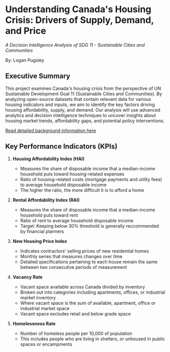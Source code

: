 # Understanding Canada's Housing Crisis: Drivers of Supply, Demand, and Price

*A Decision Intelligence Analysis of SDG 11 - Sustainable Cities and Communities*

By: Logan Pugsley

## Executive Summary

This project examines Canada's housing crisis from the perspective of UN Sustainable Development Goal 11 (Sustainable Cities and Communities). By analyzing open-source datasets that contain relevant data for various housing indicators and inputs, we aim to identify the key factors driving housing affordability, supply, and demand. Our analysis will use advanced analytics and decision intelligence techniques to uncover insights about housing market trends, affordability gaps, and potential policy interventions.

[Read detailed background information here](Background.md)

## Key Performance Indicators (KPIs)

1. **Housing Affordability Index (HAI)**

   - Measures the share of disposable income that a median-income household puts toward housing-related expenses
   - Ratio of housing-related costs (mortgage payments and utility fees) to average household disposable income
   - The higher the ratio, the more difficult it is to afford a home
2. **Rental Affordability Index (RAI)**

   - Measures the share of disposable income that a median-income household puts toward rent
   - Ratio of rent to average household disposable income
   - Target: Keeping below 30% threshold is generally reccommended by financial planners
3. **New Housing Price Index**

   - Indicates contractors' selling prices of new residential homes
   - Monthly series that measures changes over time
   - Detailed specifications pertaining to each house remain the same between two consecutive periods of measurement
4. **Vacancy Rate**

   - Vacant space available across Canada divided by inventory
   - Broken out into categories including apartments, offices, or industrial market inventory
   - Where vacant space is the sum of available, apartment, office or industrial market space
   - Vacant space excludes retail and below grade space
5. **Homelessness Rate**

   - Number of homeless people per 10,000 of population
   - This includes people who are living in shelters, or unhoused in public spaces or encampments
